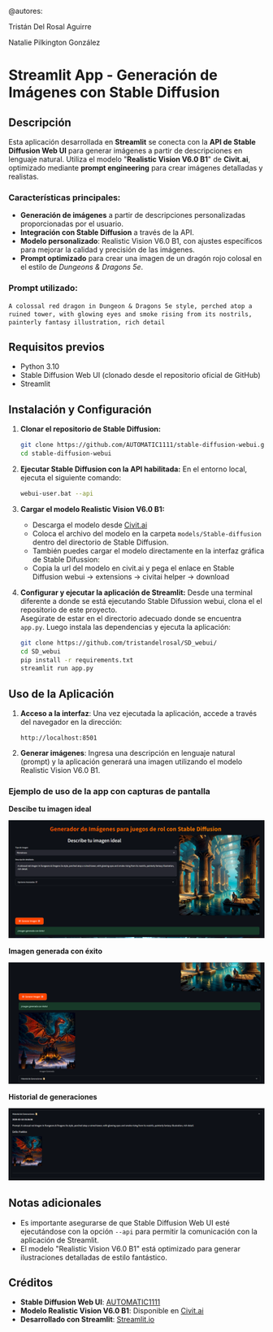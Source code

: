 
@autores:

Tristán Del Rosal Aguirre

Natalie Pilkington González

# Streamlit App - Generación de Imágenes con Stable Diffusion

## Descripción

Esta aplicación desarrollada en **Streamlit** se conecta con la **API de Stable Diffusion Web UI** para generar imágenes a partir de descripciones en lenguaje natural. 
Utiliza el modelo "**Realistic Vision V6.0 B1**" de **Civit.ai**, optimizado mediante **prompt engineering** para crear imágenes detalladas y realistas.

### Características principales:
- **Generación de imágenes** a partir de descripciones personalizadas proporcionadas por el usuario.
- **Integración con Stable Diffusion** a través de la API.
- **Modelo personalizado**: Realistic Vision V6.0 B1, con ajustes específicos para mejorar la calidad y precisión de las imágenes.
- **Prompt optimizado** para crear una imagen de un dragón rojo colosal en el estilo de *Dungeons & Dragons 5e*.

### Prompt utilizado:
```
A colossal red dragon in Dungeon & Dragons 5e style, perched atop a ruined tower, with glowing eyes and smoke rising from its nostrils,
painterly fantasy illustration, rich detail
```

## Requisitos previos

- Python 3.10
- Stable Diffusion Web UI (clonado desde el repositorio oficial de GitHub)
- Streamlit

## Instalación y Configuración

1. **Clonar el repositorio de Stable Diffusion:**
   ```bash
   git clone https://github.com/AUTOMATIC1111/stable-diffusion-webui.git
   cd stable-diffusion-webui
   ```

2. **Ejecutar Stable Diffusion con la API habilitada:**
   En el entorno local, ejecuta el siguiente comando:
   ```bash
   webui-user.bat --api
   ```

3. **Cargar el modelo Realistic Vision V6.0 B1:**
   - Descarga el modelo desde [Civit.ai](https://civit.ai/models)
   - Coloca el archivo del modelo en la carpeta `models/Stable-diffusion` dentro del directorio de Stable Diffusion.
   - También puedes cargar el modelo directamente en la interfaz gráfica de Stable Difussion:
   - Copia la url del modelo en civit.ai y pega el enlace en Stable Diffusion webui -> extensions -> civitai helper -> download

4. **Configurar y ejecutar la aplicación de Streamlit:**
   Desde una terminal diferente a donde se está ejecutando Stable Difussion webui, clona el el repositorio de este proyecto.    
   Asegúrate de estar en el directorio adecuado donde se encuentra `app.py`. Luego instala las dependencias y ejecuta la aplicación:

   ```bash
   git clone https://github.com/tristandelrosal/SD_webui/
   cd SD_webui
   pip install -r requirements.txt
   streamlit run app.py
   ```

## Uso de la Aplicación

1. **Acceso a la interfaz**: Una vez ejecutada la aplicación, accede a través del navegador en la dirección:
   ```
   http://localhost:8501
   ```

2. **Generar imágenes**: Ingresa una descripción en lenguaje natural (prompt) y la aplicación generará una imagen utilizando el modelo Realistic Vision V6.0 B1.

### Ejemplo de uso de la app con capturas de pantalla ### 

**Descibe tu imagen ideal**

![Principal](screenshots\captura1.png)

**Imagen generada con éxito**

![Imagen generada](screenshots\captura2.png)

**Historial de generaciones**

![Historial de generaciones](screenshots\captura3.png)


## Notas adicionales

- Es importante asegurarse de que Stable Diffusion Web UI esté ejecutándose con la opción `--api` para permitir la comunicación con la aplicación de Streamlit.
- El modelo "Realistic Vision V6.0 B1" está optimizado para generar ilustraciones detalladas de estilo fantástico.

## Créditos

- **Stable Diffusion Web UI**: [AUTOMATIC1111](https://github.com/AUTOMATIC1111/stable-diffusion-webui)
- **Modelo Realistic Vision V6.0 B1**: Disponible en [Civit.ai](https://civit.ai)
- **Desarrollado con Streamlit**: [Streamlit.io](https://streamlit.io)

